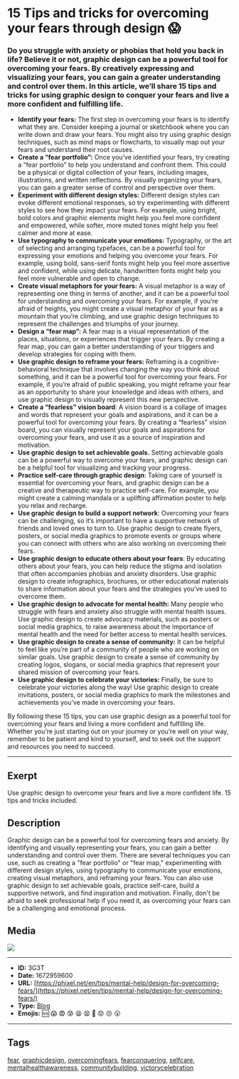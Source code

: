 # 15 Tips and tricks for overcoming your fears through design 😱
### Do you struggle with anxiety or phobias that hold you back in life? Believe it or not, graphic design can be a powerful tool for overcoming your fears. By creatively expressing and visualizing your fears, you can gain a greater understanding and control over them. In this article, we’ll share 15 tips and tricks for using graphic design to conquer your fears and live a more confident and fulfilling life.

- **Identify your fears:** The first step in overcoming your fears is to identify what they are. Consider keeping a journal or sketchbook where you can write down and draw your fears. You might also try using graphic design techniques, such as mind maps or flowcharts, to visually map out your fears and understand their root causes.
- **Create a “fear portfolio”:** Once you’ve identified your fears, try creating a “fear portfolio” to help you understand and confront them. This could be a physical or digital collection of your fears, including images, illustrations, and written reflections. By visually organizing your fears, you can gain a greater sense of control and perspective over them.
- **Experiment with different design styles:** Different design styles can evoke different emotional responses, so try experimenting with different styles to see how they impact your fears. For example, using bright, bold colors and graphic elements might help you feel more confident and empowered, while softer, more muted tones might help you feel calmer and more at ease.
- **Use typography to communicate your emotions:** Typography, or the art of selecting and arranging typefaces, can be a powerful tool for expressing your emotions and helping you overcome your fears. For example, using bold, sans-serif fonts might help you feel more assertive and confident, while using delicate, handwritten fonts might help you feel more vulnerable and open to change.
- **Create visual metaphors for your fears:** A visual metaphor is a way of representing one thing in terms of another, and it can be a powerful tool for understanding and overcoming your fears. For example, if you’re afraid of heights, you might create a visual metaphor of your fear as a mountain that you’re climbing, and use graphic design techniques to represent the challenges and triumphs of your journey.
- **Design a “fear map”:** A fear map is a visual representation of the places, situations, or experiences that trigger your fears. By creating a fear map, you can gain a better understanding of your triggers and develop strategies for coping with them.
- **Use graphic design to reframe your fears:** Reframing is a cognitive-behavioral technique that involves changing the way you think about something, and it can be a powerful tool for overcoming your fears. For example, if you’re afraid of public speaking, you might reframe your fear as an opportunity to share your knowledge and ideas with others, and use graphic design to visually represent this new perspective.
- **Create a “fearless” vision board**: A vision board is a collage of images and words that represent your goals and aspirations, and it can be a powerful tool for overcoming your fears. By creating a “fearless” vision board, you can visually represent your goals and aspirations for overcoming your fears, and use it as a source of inspiration and motivation.
- **Use graphic design to set achievable goals.** Setting achievable goals can be a powerful way to overcome your fears, and graphic design can be a helpful tool for visualizing and tracking your progress.
- **Practice self-care through graphic design**: Taking care of yourself is essential for overcoming your fears, and graphic design can be a creative and therapeutic way to practice self-care. For example, you might create a calming mandala or a uplifting affirmation poster to help you relax and recharge.
- **Use graphic design to build a support network**: Overcoming your fears can be challenging, so it’s important to have a supportive network of friends and loved ones to turn to. Use graphic design to create flyers, posters, or social media graphics to promote events or groups where you can connect with others who are also working on overcoming their fears.
- **Use graphic design to educate others about your fears**: By educating others about your fears, you can help reduce the stigma and isolation that often accompanies phobias and anxiety disorders. Use graphic design to create infographics, brochures, or other educational materials to share information about your fears and the strategies you’ve used to overcome them.
- **Use graphic design to advocate for mental health:** Many people who struggle with fears and anxiety also struggle with mental health issues. Use graphic design to create advocacy materials, such as posters or social media graphics, to raise awareness about the importance of mental health and the need for better access to mental health services.
- **Use graphic design to create a sense of community:** It can be helpful to feel like you’re part of a community of people who are working on similar goals. Use graphic design to create a sense of community by creating logos, slogans, or social media graphics that represent your shared mission of overcoming your fears.
- **Use graphic design to celebrate your victories:** Finally, be sure to celebrate your victories along the way! Use graphic design to create invitations, posters, or social media graphics to mark the milestones and achievements you’ve made in overcoming your fears.

By following these 15 tips, you can use graphic design as a powerful tool for overcoming your fears and living a more confident and fulfilling life. Whether you’re just starting out on your journey or you’re well on your way, remember to be patient and kind to yourself, and to seek out the support and resources you need to succeed.


------------
## Exerpt
Use graphic design to overcome your fears and live a more confident life. 15 tips and tricks included.
## Description
Graphic design can be a powerful tool for overcoming fears and anxiety. By identifying and visually representing your fears, you can gain a better understanding and control over them. There are several techniques you can use, such as creating a "fear portfolio" or "fear map," experimenting with different design styles, using typography to communicate your emotions, creating visual metaphors, and reframing your fears. You can also use graphic design to set achievable goals, practice self-care, build a supportive network, and find inspiration and motivation. Finally, don't be afraid to seek professional help if you need it, as overcoming your fears can be a challenging and emotional process.
## Media
<img src="media/design-for-overcoming-fears.jpg">

------------
- **ID:** 3G3T
- **Date:** 1672959600
- **URL:** [https://phixel.net/en/tips/mental-help/design-for-overcoming-fears/](https://phixel.net/en/tips/mental-help/design-for-overcoming-fears/)
- **Type:** [Blog](#blog)
- **Emojis:** 🆘 😱 😨 😰 😫 😧 👹 😟 😣 😮

------------
## Tags
[fear](#fear), [graphicdesign](#graphicdesign), [overcomingfears](#overcomingfears), [fearconquering](#fearconquering), [selfcare](#selfcare), [mentalhealthawareness](#mentalhealthawareness), [communitybuilding](#communitybuilding), [victorycelebration](#victorycelebration)
